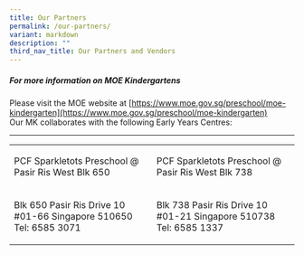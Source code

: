 ```yaml
---
title: Our Partners
permalink: /our-partners/
variant: markdown
description: ""
third_nav_title: Our Partners and Vendors
---
```

##### For more information on MOE Kindergartens

Please visit the MOE website at [https://www.moe.gov.sg/preschool/moe-kindergarten](https://www.moe.gov.sg/preschool/moe-kindergarten)  
Our MK collaborates with the following Early Years Centres:

* * *

<table style="minWidth: 50px"><colgroup><col><col></colgroup><tbody><tr><td rowspan="1" colspan="1"><p>PCF Sparkletots Preschool @ Pasir Ris West Blk 650</p></td><td rowspan="1" colspan="1"><p>PCF Sparkletots Preschool @ Pasir Ris West Blk 738</p></td></tr><tr><td rowspan="1" colspan="1"><p>Blk 650 Pasir Ris Drive 10 #01-66 Singapore 510650 Tel: 6585 3071</p></td><td rowspan="1" colspan="1"><p>Blk 738 Pasir Ris Drive 10 #01-21 Singapore 510738 Tel: 6585 1337</p></td></tr></tbody></table>